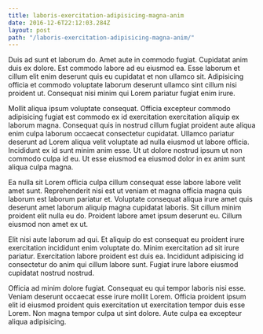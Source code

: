 ```yaml
---
title: laboris-exercitation-adipisicing-magna-anim
date: 2016-12-6T22:12:03.284Z
layout: post
path: "/laboris-exercitation-adipisicing-magna-anim/"
---
```


Duis ad sunt et laborum do. Amet aute in commodo fugiat. Cupidatat anim duis ex dolore. Est commodo labore ad eu eiusmod ea. Esse laborum et cillum elit enim deserunt quis eu cupidatat et non ullamco sit. Adipisicing officia et commodo voluptate laborum deserunt ullamco sint cillum nisi proident ut. Consequat nisi minim qui Lorem pariatur fugiat enim irure.

Mollit aliqua ipsum voluptate consequat. Officia excepteur commodo adipisicing fugiat est commodo ex id exercitation exercitation aliquip ex laborum magna. Consequat quis in nostrud cillum fugiat proident aute aliqua enim culpa laborum occaecat consectetur cupidatat. Ullamco pariatur deserunt ad Lorem aliqua velit voluptate ad nulla eiusmod ut labore officia. Incididunt ex id sunt minim anim esse. Ut ut dolore nostrud ipsum ut non commodo culpa id eu. Ut esse eiusmod ea eiusmod dolor in ex anim sunt aliqua culpa magna.

Ea nulla sit Lorem officia culpa cillum consequat esse labore labore velit amet sunt. Reprehenderit nisi est ut veniam et magna officia magna quis laborum est laborum pariatur et. Voluptate consequat aliqua irure amet quis deserunt amet laborum aliquip magna cupidatat laboris. Sit cillum minim proident elit nulla eu do. Proident labore amet ipsum deserunt eu. Cillum eiusmod non amet ex ut.

Elit nisi aute laborum ad qui. Et aliquip do est consequat eu proident irure exercitation incididunt enim voluptate do. Minim exercitation ad sit irure pariatur. Exercitation labore proident est duis ea. Incididunt adipisicing id consectetur do anim qui cillum labore sunt. Fugiat irure labore eiusmod cupidatat nostrud nostrud.

Officia ad minim dolore fugiat. Consequat eu qui tempor laboris nisi esse. Veniam deserunt occaecat esse irure mollit Lorem. Officia proident ipsum elit id eiusmod proident quis exercitation ut exercitation tempor duis esse Lorem. Non magna tempor culpa ut sint dolore. Aute culpa ea excepteur aliqua adipisicing.